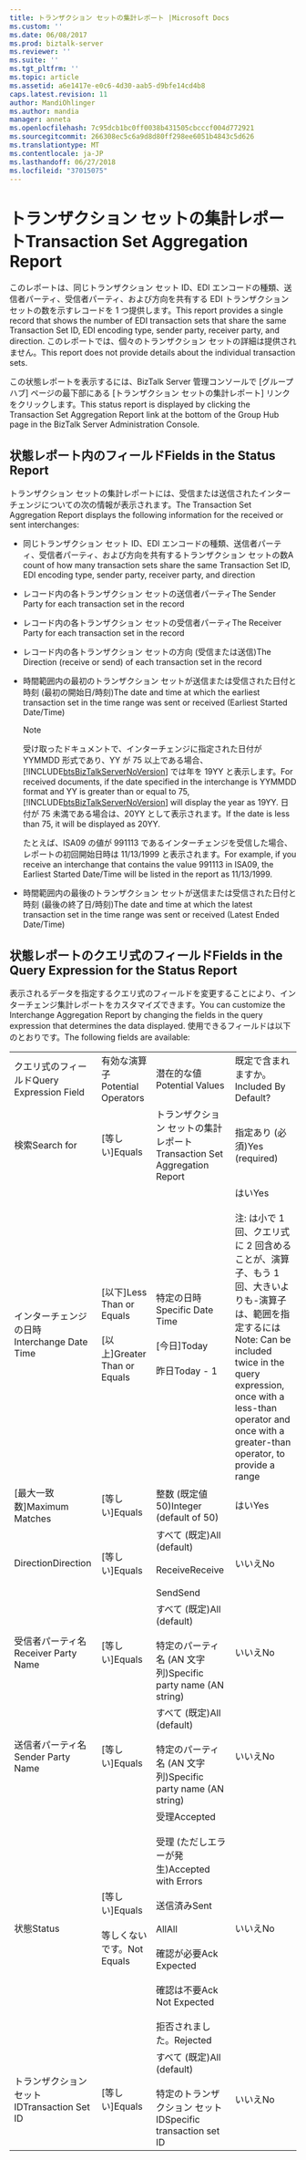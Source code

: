 ```yaml
---
title: トランザクション セットの集計レポート |Microsoft Docs
ms.custom: ''
ms.date: 06/08/2017
ms.prod: biztalk-server
ms.reviewer: ''
ms.suite: ''
ms.tgt_pltfrm: ''
ms.topic: article
ms.assetid: a6e1417e-e0c6-4d30-aab5-d9bfe14cd4b8
caps.latest.revision: 11
author: MandiOhlinger
ms.author: mandia
manager: anneta
ms.openlocfilehash: 7c95dcb1bc0ff0038b431505cbcccf004d772921
ms.sourcegitcommit: 266308ec5c6a9d8d80ff298ee6051b4843c5d626
ms.translationtype: MT
ms.contentlocale: ja-JP
ms.lasthandoff: 06/27/2018
ms.locfileid: "37015075"
---
```

# <a name="transaction-set-aggregation-report"></a><span data-ttu-id="1b524-102">トランザクション セットの集計レポート</span><span class="sxs-lookup"><span data-stu-id="1b524-102">Transaction Set Aggregation Report</span></span>
<span data-ttu-id="1b524-103">このレポートは、同じトランザクション セット ID、EDI エンコードの種類、送信者パーティ、受信者パーティ、および方向を共有する EDI トランザクション セットの数を示すレコードを 1 つ提供します。</span><span class="sxs-lookup"><span data-stu-id="1b524-103">This report provides a single record that shows the number of EDI transaction sets that share the same Transaction Set ID, EDI encoding type, sender party, receiver party, and direction.</span></span> <span data-ttu-id="1b524-104">このレポートでは、個々のトランザクション セットの詳細は提供されません。</span><span class="sxs-lookup"><span data-stu-id="1b524-104">This report does not provide details about the individual transaction sets.</span></span>  
  
 <span data-ttu-id="1b524-105">この状態レポートを表示するには、BizTalk Server 管理コンソールで [グループ ハブ] ページの最下部にある [トランザクション セットの集計レポート] リンクをクリックします。</span><span class="sxs-lookup"><span data-stu-id="1b524-105">This status report is displayed by clicking the Transaction Set Aggregation Report link at the bottom of the Group Hub page in the BizTalk Server Administration Console.</span></span>  
  
## <a name="fields-in-the-status-report"></a><span data-ttu-id="1b524-106">状態レポート内のフィールド</span><span class="sxs-lookup"><span data-stu-id="1b524-106">Fields in the Status Report</span></span>  
 <span data-ttu-id="1b524-107">トランザクション セットの集計レポートには、受信または送信されたインターチェンジについての次の情報が表示されます。</span><span class="sxs-lookup"><span data-stu-id="1b524-107">The Transaction Set Aggregation Report displays the following information for the received or sent interchanges:</span></span>  
  
- <span data-ttu-id="1b524-108">同じトランザクション セット ID、EDI エンコードの種類、送信者パーティ、受信者パーティ、および方向を共有するトランザクション セットの数</span><span class="sxs-lookup"><span data-stu-id="1b524-108">A count of how many transaction sets share the same Transaction Set ID, EDI encoding type, sender party, receiver party, and direction</span></span>  
  
- <span data-ttu-id="1b524-109">レコード内の各トランザクション セットの送信者パーティ</span><span class="sxs-lookup"><span data-stu-id="1b524-109">The Sender Party for each transaction set in the record</span></span>  
  
- <span data-ttu-id="1b524-110">レコード内の各トランザクション セットの受信者パーティ</span><span class="sxs-lookup"><span data-stu-id="1b524-110">The Receiver Party for each transaction set in the record</span></span>  
  
- <span data-ttu-id="1b524-111">レコード内の各トランザクション セットの方向 (受信または送信)</span><span class="sxs-lookup"><span data-stu-id="1b524-111">The Direction (receive or send) of each transaction set in the record</span></span>  
  
- <span data-ttu-id="1b524-112">時間範囲内の最初のトランザクション セットが送信または受信された日付と時刻 (最初の開始日/時刻)</span><span class="sxs-lookup"><span data-stu-id="1b524-112">The date and time at which the earliest transaction set in the time range was sent or received (Earliest Started Date/Time)</span></span>  
  
  > [!NOTE]
  >  <span data-ttu-id="1b524-113">受け取ったドキュメントで、インターチェンジに指定された日付が YYMMDD 形式であり、YY が 75 以上である場合、[!INCLUDE[btsBizTalkServerNoVersion](../includes/btsbiztalkservernoversion-md.md)] では年を 19YY と表示します。</span><span class="sxs-lookup"><span data-stu-id="1b524-113">For received documents, if the date specified in the interchange is YYMMDD format and YY is greater than or equal to 75, [!INCLUDE[btsBizTalkServerNoVersion](../includes/btsbiztalkservernoversion-md.md)] will display the year as 19YY.</span></span> <span data-ttu-id="1b524-114">日付が 75 未満である場合は、20YY として表示されます。</span><span class="sxs-lookup"><span data-stu-id="1b524-114">If the date is less than 75, it will be displayed as 20YY.</span></span>  
  > 
  >  <span data-ttu-id="1b524-115">たとえば、ISA09 の値が 991113 であるインターチェンジを受信した場合、レポートの初回開始日時は 11/13/1999 と表示されます。</span><span class="sxs-lookup"><span data-stu-id="1b524-115">For example, if you receive an interchange that contains the value 991113 in ISA09, the Earliest Started Date/Time will be listed in the report as 11/13/1999.</span></span>  
  
- <span data-ttu-id="1b524-116">時間範囲内の最後のトランザクション セットが送信または受信された日付と時刻 (最後の終了日/時刻)</span><span class="sxs-lookup"><span data-stu-id="1b524-116">The date and time at which the latest transaction set in the time range was sent or received (Latest Ended Date/Time)</span></span>  
  
## <a name="fields-in-the-query-expression-for-the-status-report"></a><span data-ttu-id="1b524-117">状態レポートのクエリ式のフィールド</span><span class="sxs-lookup"><span data-stu-id="1b524-117">Fields in the Query Expression for the Status Report</span></span>  
 <span data-ttu-id="1b524-118">表示されるデータを指定するクエリ式のフィールドを変更することにより、インターチェンジ集計レポートをカスタマイズできます。</span><span class="sxs-lookup"><span data-stu-id="1b524-118">You can customize the Interchange Aggregation Report by changing the fields in the query expression that determines the data displayed.</span></span> <span data-ttu-id="1b524-119">使用できるフィールドは以下のとおりです。</span><span class="sxs-lookup"><span data-stu-id="1b524-119">The following fields are available:</span></span>  
  
|||||  
|-|-|-|-|  
|<span data-ttu-id="1b524-120">クエリ式のフィールド</span><span class="sxs-lookup"><span data-stu-id="1b524-120">Query Expression Field</span></span>|<span data-ttu-id="1b524-121">有効な演算子</span><span class="sxs-lookup"><span data-stu-id="1b524-121">Potential Operators</span></span>|<span data-ttu-id="1b524-122">潜在的な値</span><span class="sxs-lookup"><span data-stu-id="1b524-122">Potential Values</span></span>|<span data-ttu-id="1b524-123">既定で含まれますか。</span><span class="sxs-lookup"><span data-stu-id="1b524-123">Included By Default?</span></span>|  
|<span data-ttu-id="1b524-124">検索</span><span class="sxs-lookup"><span data-stu-id="1b524-124">Search for</span></span>|<span data-ttu-id="1b524-125">[等しい]</span><span class="sxs-lookup"><span data-stu-id="1b524-125">Equals</span></span>|<span data-ttu-id="1b524-126">トランザクション セットの集計レポート</span><span class="sxs-lookup"><span data-stu-id="1b524-126">Transaction Set Aggregation Report</span></span>|<span data-ttu-id="1b524-127">指定あり (必須)</span><span class="sxs-lookup"><span data-stu-id="1b524-127">Yes (required)</span></span>|  
|<span data-ttu-id="1b524-128">インターチェンジの日時</span><span class="sxs-lookup"><span data-stu-id="1b524-128">Interchange Date Time</span></span>|<span data-ttu-id="1b524-129">[以下]</span><span class="sxs-lookup"><span data-stu-id="1b524-129">Less Than or Equals</span></span><br /><br /> <span data-ttu-id="1b524-130">[以上]</span><span class="sxs-lookup"><span data-stu-id="1b524-130">Greater Than or Equals</span></span>|<span data-ttu-id="1b524-131">特定の日時</span><span class="sxs-lookup"><span data-stu-id="1b524-131">Specific Date Time</span></span><br /><br /> <span data-ttu-id="1b524-132">[今日]</span><span class="sxs-lookup"><span data-stu-id="1b524-132">Today</span></span><br /><br /> <span data-ttu-id="1b524-133">昨日</span><span class="sxs-lookup"><span data-stu-id="1b524-133">Today - 1</span></span>|<span data-ttu-id="1b524-134">はい</span><span class="sxs-lookup"><span data-stu-id="1b524-134">Yes</span></span><br /><br /> <span data-ttu-id="1b524-135">注: は小で 1 回、クエリ式に 2 回含めることが、演算子、もう 1 回、大きいよりも-演算子は、範囲を指定するには</span><span class="sxs-lookup"><span data-stu-id="1b524-135">Note: Can be included twice in the query expression, once with a less-than operator and once with  a greater-than operator, to provide a range</span></span>|  
|<span data-ttu-id="1b524-136">[最大一致数]</span><span class="sxs-lookup"><span data-stu-id="1b524-136">Maximum Matches</span></span>|<span data-ttu-id="1b524-137">[等しい]</span><span class="sxs-lookup"><span data-stu-id="1b524-137">Equals</span></span>|<span data-ttu-id="1b524-138">整数 (既定値 50)</span><span class="sxs-lookup"><span data-stu-id="1b524-138">Integer (default of 50)</span></span>|<span data-ttu-id="1b524-139">はい</span><span class="sxs-lookup"><span data-stu-id="1b524-139">Yes</span></span>|  
|<span data-ttu-id="1b524-140">Direction</span><span class="sxs-lookup"><span data-stu-id="1b524-140">Direction</span></span>|<span data-ttu-id="1b524-141">[等しい]</span><span class="sxs-lookup"><span data-stu-id="1b524-141">Equals</span></span>|<span data-ttu-id="1b524-142">すべて (既定)</span><span class="sxs-lookup"><span data-stu-id="1b524-142">All (default)</span></span><br /><br /> <span data-ttu-id="1b524-143">Receive</span><span class="sxs-lookup"><span data-stu-id="1b524-143">Receive</span></span><br /><br /> <span data-ttu-id="1b524-144">Send</span><span class="sxs-lookup"><span data-stu-id="1b524-144">Send</span></span>|<span data-ttu-id="1b524-145">いいえ</span><span class="sxs-lookup"><span data-stu-id="1b524-145">No</span></span>|  
|<span data-ttu-id="1b524-146">受信者パーティ名</span><span class="sxs-lookup"><span data-stu-id="1b524-146">Receiver Party Name</span></span>|<span data-ttu-id="1b524-147">[等しい]</span><span class="sxs-lookup"><span data-stu-id="1b524-147">Equals</span></span>|<span data-ttu-id="1b524-148">すべて (既定)</span><span class="sxs-lookup"><span data-stu-id="1b524-148">All (default)</span></span><br /><br /> <span data-ttu-id="1b524-149">特定のパーティ名 (AN 文字列)</span><span class="sxs-lookup"><span data-stu-id="1b524-149">Specific party name (AN string)</span></span>|<span data-ttu-id="1b524-150">いいえ</span><span class="sxs-lookup"><span data-stu-id="1b524-150">No</span></span>|  
|<span data-ttu-id="1b524-151">送信者パーティ名</span><span class="sxs-lookup"><span data-stu-id="1b524-151">Sender Party Name</span></span>|<span data-ttu-id="1b524-152">[等しい]</span><span class="sxs-lookup"><span data-stu-id="1b524-152">Equals</span></span>|<span data-ttu-id="1b524-153">すべて (既定)</span><span class="sxs-lookup"><span data-stu-id="1b524-153">All (default)</span></span><br /><br /> <span data-ttu-id="1b524-154">特定のパーティ名 (AN 文字列)</span><span class="sxs-lookup"><span data-stu-id="1b524-154">Specific party name (AN string)</span></span>|<span data-ttu-id="1b524-155">いいえ</span><span class="sxs-lookup"><span data-stu-id="1b524-155">No</span></span>|  
|<span data-ttu-id="1b524-156">状態</span><span class="sxs-lookup"><span data-stu-id="1b524-156">Status</span></span>|<span data-ttu-id="1b524-157">[等しい]</span><span class="sxs-lookup"><span data-stu-id="1b524-157">Equals</span></span><br /><br /> <span data-ttu-id="1b524-158">等しくないです。</span><span class="sxs-lookup"><span data-stu-id="1b524-158">Not Equals</span></span>|<span data-ttu-id="1b524-159">受理</span><span class="sxs-lookup"><span data-stu-id="1b524-159">Accepted</span></span><br /><br /> <span data-ttu-id="1b524-160">受理 (ただしエラーが発生)</span><span class="sxs-lookup"><span data-stu-id="1b524-160">Accepted with Errors</span></span><br /><br /> <span data-ttu-id="1b524-161">送信済み</span><span class="sxs-lookup"><span data-stu-id="1b524-161">Sent</span></span><br /><br /> <span data-ttu-id="1b524-162">All</span><span class="sxs-lookup"><span data-stu-id="1b524-162">All</span></span><br /><br /> <span data-ttu-id="1b524-163">確認が必要</span><span class="sxs-lookup"><span data-stu-id="1b524-163">Ack Expected</span></span><br /><br /> <span data-ttu-id="1b524-164">確認は不要</span><span class="sxs-lookup"><span data-stu-id="1b524-164">Ack Not Expected</span></span><br /><br /> <span data-ttu-id="1b524-165">拒否されました。</span><span class="sxs-lookup"><span data-stu-id="1b524-165">Rejected</span></span>|<span data-ttu-id="1b524-166">いいえ</span><span class="sxs-lookup"><span data-stu-id="1b524-166">No</span></span>|  
|<span data-ttu-id="1b524-167">トランザクション セット ID</span><span class="sxs-lookup"><span data-stu-id="1b524-167">Transaction Set ID</span></span>|<span data-ttu-id="1b524-168">[等しい]</span><span class="sxs-lookup"><span data-stu-id="1b524-168">Equals</span></span>|<span data-ttu-id="1b524-169">すべて (既定)</span><span class="sxs-lookup"><span data-stu-id="1b524-169">All (default)</span></span><br /><br /> <span data-ttu-id="1b524-170">特定のトランザクション セット ID</span><span class="sxs-lookup"><span data-stu-id="1b524-170">Specific transaction set ID</span></span>|<span data-ttu-id="1b524-171">いいえ</span><span class="sxs-lookup"><span data-stu-id="1b524-171">No</span></span>|  
  
